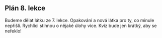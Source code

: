 ## Plán 8. lekce

Budeme dělat látku ze 7. lekce. Opakování a nová látka pro ty, co minule nepřišli. Rychlíci stihnou o nějaké úlohy více.
Kvíz bude jen krátký, aby se neřeklo!
